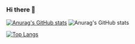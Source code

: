 ### Hi there 👋

[![Anurag's GitHub stats](https://github-readme-stats.vercel.app/api?username=jenniaylis&show_icons=true)](https://github.com/anuraghazra/github-readme-stats)
![Anurag's GitHub stats](https://github-readme-stats.vercel.app/api?username=jenniaylis&show_icons=true)

[![Top Langs](https://github-readme-stats.vercel.app/api/top-langs/?username=jenniaylis&layout=compact)](https://github.com/anuraghazra/github-readme-stats)
<!--
**jenniaylis/jenniaylis** is a ✨ _special_ ✨ repository because its `README.md` (this file) appears on your GitHub profile.

Here are some ideas to get you started:

- 🔭 I’m currently working on ...
- 🌱 I’m currently learning ...
- 👯 I’m looking to collaborate on ...
- 🤔 I’m looking for help with ...
- 💬 Ask me about ...
- 📫 How to reach me: ...
- 😄 Pronouns: ...
- ⚡ Fun fact: ...
-->
